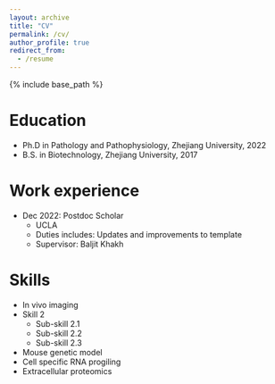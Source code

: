 ```yaml
---
layout: archive
title: "CV"
permalink: /cv/
author_profile: true
redirect_from:
  - /resume
---
```


{% include base_path %}

Education
======
* Ph.D in Pathology and Pathophysiology, Zhejiang University, 2022
* B.S. in Biotechnology, Zhejiang University, 2017

Work experience
======
* Dec 2022: Postdoc Scholar
  * UCLA
  * Duties includes: Updates and improvements to template
  * Supervisor: Baljit Khakh

  
Skills
======
* In vivo imaging
* Skill 2
  * Sub-skill 2.1
  * Sub-skill 2.2
  * Sub-skill 2.3
* Mouse genetic model
* Cell specific RNA progiling
* Extracellular proteomics


